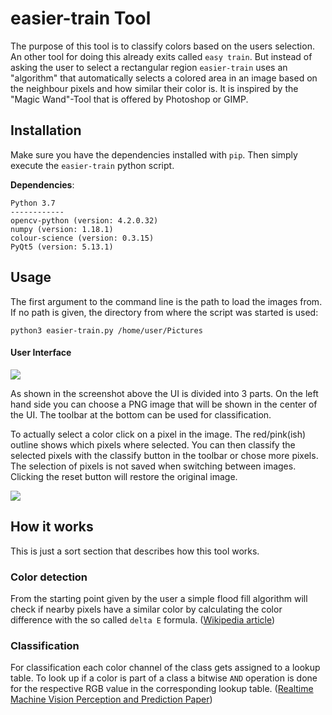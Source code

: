 # easier-train Tool

The purpose of this tool is to classify colors based on the users selection. An other tool for doing this already exits
called `easy train`.  But instead of asking the user to select a rectangular region `easier-train` uses an "algorithm" 
that automatically selects a colored area in an image based on the neighbour pixels and how similar
their color is. It is inspired by the "Magic Wand"-Tool that is offered by Photoshop or GIMP.

## Installation

Make sure you have the dependencies installed with `pip`. Then simply execute the `easier-train` python script. 

**Dependencies**:
```text
Python 3.7
------------
opencv-python (version: 4.2.0.32)
numpy (version: 1.18.1)
colour-science (version: 0.3.15)
PyQt5 (version: 5.13.1)
```

## Usage 

The first argument to the command line is the path to load the images from. If no path is given, the directory from 
where the script was started is used:

```shell script
python3 easier-train.py /home/user/Pictures 
```

#### User Interface

![](https://i.imgur.com/GpcD44z.png)

As shown in the screenshot above the UI is divided into 3 parts. On the left hand side you can choose a PNG image that
will be shown in the center of the UI. The toolbar at the bottom can be used for classification.

To actually select a color click on a pixel in the image. The red/pink(ish) outline shows which pixels where selected.
You can then classify the selected pixels with the classify button in the toolbar or chose more pixels. The selection
of pixels is not saved when switching between images. Clicking the reset button will restore the original image.  

![](https://i.imgur.com/HGom026.png)

## How it works

This is just a sort section that describes how this tool works.

### Color detection

From the starting point given by the user a simple flood fill algorithm will check if nearby pixels have
a similar color by calculating the color difference with the so called `delta E` formula. ([Wikipedia article](https://en.wikipedia.org/wiki/Color_difference#CIELAB_%CE%94E*)) 

### Classification

For classification each color channel of the class gets assigned to a lookup table. To look up if 
a color is part of a class a bitwise `AND` operation  is done for the respective RGB value in the corresponding
lookup table. ([Realtime Machine Vision Perception and
Prediction Paper](http://www.cs.cmu.edu/~jbruce/cmvision/papers/JBThesis00.pdf))


